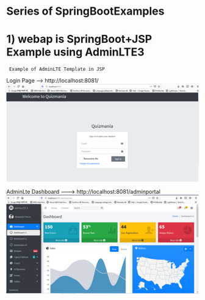 # Series of SpringBootExamples

# 1) webap is SpringBoot+JSP Example using AdminLTE3
     Example of AdminLTE Template in JSP
 
Login Page --> http://localhost:8081/
![Login](webap/screenshot/login.PNG "Login")

AdminLte Dashboard ---> http://localhost:8081/adminportal
![Dashboard](webap/screenshot/Dashboard.PNG "Dashboard")

